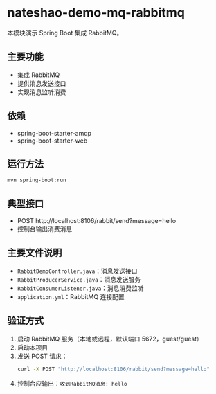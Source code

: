 # nateshao-demo-mq-rabbitmq

本模块演示 Spring Boot 集成 RabbitMQ。

## 主要功能
- 集成 RabbitMQ
- 提供消息发送接口
- 实现消息监听消费

## 依赖
- spring-boot-starter-amqp
- spring-boot-starter-web

## 运行方法
```bash
mvn spring-boot:run
```

## 典型接口
- POST http://localhost:8106/rabbit/send?message=hello
- 控制台输出消费消息

## 主要文件说明
- `RabbitDemoController.java`：消息发送接口
- `RabbitProducerService.java`：消息发送服务
- `RabbitConsumerListener.java`：消息消费监听
- `application.yml`：RabbitMQ 连接配置

## 验证方式
1. 启动 RabbitMQ 服务（本地或远程，默认端口 5672，guest/guest）
2. 启动本项目
3. 发送 POST 请求：
   ```bash
   curl -X POST "http://localhost:8106/rabbit/send?message=hello"
   ```
4. 控制台应输出：`收到RabbitMQ消息: hello` 